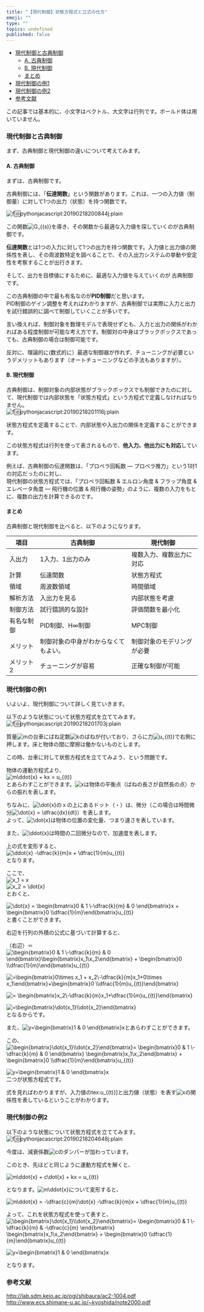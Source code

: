 ```yaml
---
title: "【現代制御】状態方程式と立式の仕方"
emoji: ""
type: ""
topics: undefined
published: false
---
```


* [現代制御と古典制御](#現代制御と古典制御)  
   * [A. 古典制御](#A-古典制御)  
   * [B. 現代制御](#B-現代制御)  
   * [まとめ](#まとめ)
* [現代制御の例1](#現代制御の例1)
* [現代制御の例2](#現代制御の例2)
* [参考文献](#参考文献)

この記事では基本的に、小文字はベクトル、大文字は行列です。ボールド体は用いていません。  
  
  
### 現代制御と古典制御

まず、古典制御と現代制御の違いについて考えてみます。

#### A. 古典制御

まずは、古典制御です。

古典制御には、「**伝達関数**」という関数があります。これは、一つの入力値（制御量）に対して1つの出力（状態）を持つ関数です。

![f:id:pythonjacascript:20190218200844j:plain](/images/ppythonjacascript2019021820190218200844.jpg "f:id:pythonjacascript:20190218200844j:plain")

この関数![G_{(s)}](https://chart.apis.google.com/chart?cht=tx&chl=G_%7B%28s%29%7D)を導き、その関数から最適な入力値を探していくのが古典制御です。

 **伝達関数**とは1つの入力に対して1つの出力を持つ関数です。入力値と出力値の関係性を表し、その周波数特定を調べることで、その入出力システムの挙動や安定性を考察することが出行きます。

そして、出力を目標値にするために、最適な入力値を与えていくのが 古典制御です。

この古典制御の中で最も有名なのが**PID制御**だと思います。  
PID制御のゲイン調整を考えればわかりますが、古典制御では実際に入力と出力を試行錯誤的に調べて制御していくことが多いです。

言い換えれば、制御対象を数理モデルで表現せずとも、入力と出力の関係がわかればある程度制御が可能な考え方です。制御対の中身はブラックボックスであっても、古典制御の場合は制御可能です。

反対に、理論的に(数式的に）最適な制御器が作れず、チューニングが必要というデメリットもあります（オートチューニングなどの手法もありますが）。  
  
  
#### B. 現代制御

古典制御は、制御対象の内部状態がブラックボックスでも制御できたのに対して、現代制御では内部状態を「状態方程式」という方程式で定義しなければなりません。  
![f:id:pythonjacascript:20190218201116j:plain](/images/ppythonjacascript2019021820190218201116.jpg "f:id:pythonjacascript:20190218201116j:plain")

状態方程式を定義することで、内部状態や入出力の関係を定義することができます。

この状態方程式は行列を使って表されるもので、**他入力、他出力にも対応**しています。

例えば、古典制御の伝達関数は、「プロペラ回転数 ― プロペラ推力」という1対1の対応だったのに対し、  
現代制御の状態方程式では、「プロペラ回転数 & エルロン角度 & フラップ角度 & エレベータ角度 ― 飛行機の位置 & 飛行機の姿勢」のように、複数の入力をもとに、複数の出力を計算できるのです。  
  
  
#### まとめ

古典制御と現代制御を比べると、以下のようになります。

| 項目    | 古典制御               | 現代制御          |
| ----- | ------------------ | ------------- |
| 入出力   | 1入力、1出力のみ          | 複数入力、複数出力に対応  |
| 計算    | 伝達関数               | 状態方程式         |
| 領域    | 周波数領域              | 時間領域          |
| 解析方法  | 入出力を見る             | 内部状態を考慮       |
| 制御方法  | 試行錯誤的な設計           | 評価関数を最小化      |
| 有名な制御 | PID制御、H∞制御         | MPC制御         |
| メリット  | 制御対象の中身がわからなくてもよい。 | 制御対象のモデリングが必要 |
| メリット2 | チューニングが容易          | 正確な制御が可能      |
  
  
### 現代制御の例1

いよいよ、現代制御について詳しく見ていきます。

以下のような状態について状態方程式を立ててみます。  
![f:id:pythonjacascript:20190218201703j:plain](/images/ppythonjacascript2019021820190218201703.jpg "f:id:pythonjacascript:20190218201703j:plain")

質量![m](https://chart.apis.google.com/chart?cht=tx&chl=m)の台車にばね定数![k](https://chart.apis.google.com/chart?cht=tx&chl=k)のばねが付いており、さらに力![u_{(t)}](https://chart.apis.google.com/chart?cht=tx&chl=u_%7B%28t%29%7D)で右側に押します。床と物体の間に摩擦は働かないものとします。

  
この時、台車に対して状態方程式を立ててみよう、という問題です。

  
物体の運動方程式より、  
![m\ddot{x} + kx = u_{(t)}](https://chart.apis.google.com/chart?cht=tx&chl=m%5Cddot%7Bx%7D%20%2B%20kx%20%3D%20u_%7B%28t%29%7D)  
とあらわすことができます。![x](https://chart.apis.google.com/chart?cht=tx&chl=x)は物体の平衡点（ばねの長さが自然長の点）からの振れを表します。

ちなみに、![\dot{x}](https://chart.apis.google.com/chart?cht=tx&chl=%5Cdot%7Bx%7D)のｘの上にあるドット（・）は、微分（この場合は時間微分![\dot{x} = \dfrac{dx}{dt}](https://chart.apis.google.com/chart?cht=tx&chl=%5Cdot%7Bx%7D%20%3D%20%5Cdfrac%7Bdx%7D%7Bdt%7D)）を表します。  
よって、![\dot{x}](https://chart.apis.google.com/chart?cht=tx&chl=%5Cdot%7Bx%7D)は物体の位置の変化量、つまり速さを表しています。

また、![\ddot{x}](https://chart.apis.google.com/chart?cht=tx&chl=%5Cddot%7Bx%7D)は時間の二回微分なので、加速度を表します。

  
上の式を変形すると、  
![\ddot{x} -\dfrac{k}{m}x + \dfrac{1}{m}u_{(t)}](https://chart.apis.google.com/chart?cht=tx&chl=%5Cddot%7Bx%7D%20-%5Cdfrac%7Bk%7D%7Bm%7Dx%20%2B%20%5Cdfrac%7B1%7D%7Bm%7Du_%7B%28t%29%7D)  
となります。

ここで、  
![x_1 = x](https://chart.apis.google.com/chart?cht=tx&chl=x_1%20%3D%20x)  
![x_2 = \dot{x}](https://chart.apis.google.com/chart?cht=tx&chl=x_2%20%3D%20%5Cdot%7Bx%7D)  
とおくと、

![\dot{x} = \begin{bmatrix}0 & 1 \\-\dfrac{k}{m} & 0 \end{bmatrix}x + \begin{bmatrix}0 \\\dfrac{1}{m}\end{bmatrix}u_{(t)}](https://chart.apis.google.com/chart?cht=tx&chl=%5Cdot%7Bx%7D%20%3D%20%5Cbegin%7Bbmatrix%7D0%20%26%201%20%5C%5C-%5Cdfrac%7Bk%7D%7Bm%7D%20%26%200%20%5Cend%7Bbmatrix%7Dx%20%2B%20%5Cbegin%7Bbmatrix%7D0%20%5C%5C%5Cdfrac%7B1%7D%7Bm%7D%5Cend%7Bbmatrix%7Du_%7B%28t%29%7D)  
と書くことができます。

  
右辺を行列の外積の公式に基づいて計算すると、

（右辺）＝![\begin{bmatrix}0 & 1 \\-\dfrac{k}{m} & 0 \end{bmatrix}\begin{bmatrix}x_1\\x_2\end{bmatrix} + \begin{bmatrix}0 \\\dfrac{1}{m}\end{bmatrix}u_{(t)}](https://chart.apis.google.com/chart?cht=tx&chl=%5Cbegin%7Bbmatrix%7D0%20%26%201%20%5C%5C-%5Cdfrac%7Bk%7D%7Bm%7D%20%26%200%20%5Cend%7Bbmatrix%7D%5Cbegin%7Bbmatrix%7Dx_1%5C%5Cx_2%5Cend%7Bbmatrix%7D%20%2B%20%5Cbegin%7Bbmatrix%7D0%20%5C%5C%5Cdfrac%7B1%7D%7Bm%7D%5Cend%7Bbmatrix%7Du_%7B%28t%29%7D)

![=\begin{bmatrix}0\times x_1  + x_2\\-\dfrac{k}{m}x_1+0\times x_1\end{bmatrix}+\begin{bmatrix}0 \\\dfrac{1}{m}u_{(t)}\end{bmatrix}](https://chart.apis.google.com/chart?cht=tx&chl=%3D%5Cbegin%7Bbmatrix%7D0%5Ctimes%20x_1%20%20%2B%20x_2%5C%5C-%5Cdfrac%7Bk%7D%7Bm%7Dx_1%2B0%5Ctimes%20x_1%5Cend%7Bbmatrix%7D%2B%5Cbegin%7Bbmatrix%7D0%20%5C%5C%5Cdfrac%7B1%7D%7Bm%7Du_%7B%28t%29%7D%5Cend%7Bbmatrix%7D)

![= \begin{bmatrix}x_2\\-\dfrac{k}{m}x_1+\dfrac{1}{m}u_{(t)}\end{bmatrix}](https://chart.apis.google.com/chart?cht=tx&chl=%3D%20%5Cbegin%7Bbmatrix%7Dx_2%5C%5C-%5Cdfrac%7Bk%7D%7Bm%7Dx_1%2B%5Cdfrac%7B1%7D%7Bm%7Du_%7B%28t%29%7D%5Cend%7Bbmatrix%7D)

![=\begin{bmatrix}\dot{x_1}\\\dot{x_2}\end{bmatrix}](https://chart.apis.google.com/chart?cht=tx&chl=%3D%5Cbegin%7Bbmatrix%7D%5Cdot%7Bx_1%7D%5C%5C%5Cdot%7Bx_2%7D%5Cend%7Bbmatrix%7D)  
となるからです。

  
また、![y=\begin{bmatrix}1 & 0 \end{bmatrix}x](https://chart.apis.google.com/chart?cht=tx&chl=y%3D%5Cbegin%7Bbmatrix%7D1%20%26%200%20%5Cend%7Bbmatrix%7Dx)とあらわすことができます。
  
  
この、  
![ \begin{bmatrix}\dot{x_1}\\\dot{x_2}\end{bmatrix}= \begin{bmatrix}0 & 1 \\-\dfrac{k}{m} & 0 \end{bmatrix} \begin{bmatrix}x_1\\x_2\end{bmatrix} + \begin{bmatrix}0 \\\dfrac{1}{m}\end{bmatrix}u_{(t)}](https://chart.apis.google.com/chart?cht=tx&chl=%20%5Cbegin%7Bbmatrix%7D%5Cdot%7Bx_1%7D%5C%5C%5Cdot%7Bx_2%7D%5Cend%7Bbmatrix%7D%3D%20%5Cbegin%7Bbmatrix%7D0%20%26%201%20%5C%5C-%5Cdfrac%7Bk%7D%7Bm%7D%20%26%200%20%5Cend%7Bbmatrix%7D%20%5Cbegin%7Bbmatrix%7Dx_1%5C%5Cx_2%5Cend%7Bbmatrix%7D%20%2B%20%5Cbegin%7Bbmatrix%7D0%20%5C%5C%5Cdfrac%7B1%7D%7Bm%7D%5Cend%7Bbmatrix%7Du_%7B%28t%29%7D)

![y=\begin{bmatrix}1 & 0 \end{bmatrix}x](https://chart.apis.google.com/chart?cht=tx&chl=y%3D%5Cbegin%7Bbmatrix%7D1%20%26%200%20%5Cend%7Bbmatrix%7Dx)  
二つが状態方程式です。

式を見ればわかりますが、入力値のtex:u\_{(t)}\]と出力値（状態）を表す![x](https://chart.apis.google.com/chart?cht=tx&chl=x)の関係性を表しているということがわかります。  
  
  
### 現代制御の例2

以下のような状態について状態方程式を立ててみます。  
![f:id:pythonjacascript:20190218204648j:plain](/images/ppythonjacascript2019021820190218204648.jpg "f:id:pythonjacascript:20190218204648j:plain")

今度は、減衰係数![c](https://chart.apis.google.com/chart?cht=tx&chl=c)のダンパーが加わっています。

このとき、先ほどと同じように運動方程式を解くと、

![m\ddot{x} + c\dot{x} + kx = u_{(t)}](https://chart.apis.google.com/chart?cht=tx&chl=m%5Cddot%7Bx%7D%20%2B%20c%5Cdot%7Bx%7D%20%2B%20kx%20%3D%20u_%7B%28t%29%7D)

となります。![m\ddot{x}](https://chart.apis.google.com/chart?cht=tx&chl=m%5Cddot%7Bx%7D)について変形すると、

![m\ddot{x} = -\dfrac{c}{m}\dot{x} -\dfrac{k}{m}x + \dfrac{1}{m}u_{(t)}](https://chart.apis.google.com/chart?cht=tx&chl=m%5Cddot%7Bx%7D%20%3D%20-%5Cdfrac%7Bc%7D%7Bm%7D%5Cdot%7Bx%7D%20-%5Cdfrac%7Bk%7D%7Bm%7Dx%20%2B%20%5Cdfrac%7B1%7D%7Bm%7Du_%7B%28t%29%7D)

よって、これを状態方程式を使って表すと、  
![ \begin{bmatrix}\dot{x_1}\\\dot{x_2}\end{bmatrix}= \begin{bmatrix}0 & 1 \\-\dfrac{k}{m} & -\dfrac{c}{m}  \end{bmatrix} \begin{bmatrix}x_1\\x_2\end{bmatrix} + \begin{bmatrix}0 \\\dfrac{1}{m}\end{bmatrix}u_{(t)}](https://chart.apis.google.com/chart?cht=tx&chl=%20%5Cbegin%7Bbmatrix%7D%5Cdot%7Bx_1%7D%5C%5C%5Cdot%7Bx_2%7D%5Cend%7Bbmatrix%7D%3D%20%5Cbegin%7Bbmatrix%7D0%20%26%201%20%5C%5C-%5Cdfrac%7Bk%7D%7Bm%7D%20%26%20-%5Cdfrac%7Bc%7D%7Bm%7D%20%20%5Cend%7Bbmatrix%7D%20%5Cbegin%7Bbmatrix%7Dx_1%5C%5Cx_2%5Cend%7Bbmatrix%7D%20%2B%20%5Cbegin%7Bbmatrix%7D0%20%5C%5C%5Cdfrac%7B1%7D%7Bm%7D%5Cend%7Bbmatrix%7Du_%7B%28t%29%7D)

![y=\begin{bmatrix}1 & 0 \end{bmatrix}x](https://chart.apis.google.com/chart?cht=tx&chl=y%3D%5Cbegin%7Bbmatrix%7D1%20%26%200%20%5Cend%7Bbmatrix%7Dx)

となります。  
  
  
### 参考文献

<http://lab.sdm.keio.ac.jp/ogi/shibaura/ac2-1004.pdf>  
<http://www.ecs.shimane-u.ac.jp/~kyoshida/note2000.pdf>